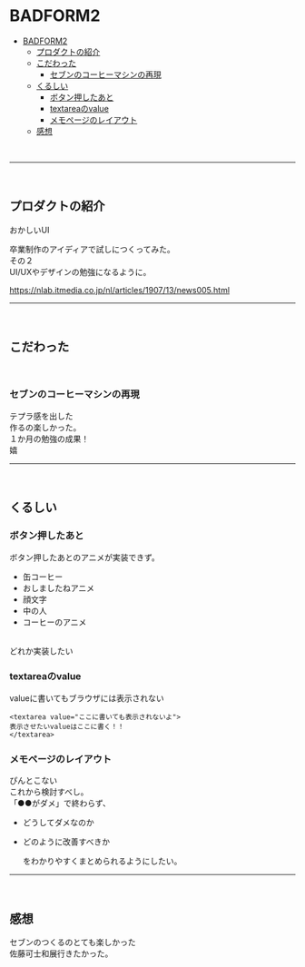 # BADFORM2

- [BADFORM2](#badform2)
  - [プロダクトの紹介](#プロダクトの紹介)
  - [こだわった](#こだわった)
    - [セブンのコーヒーマシンの再現](#セブンのコーヒーマシンの再現)
  - [くるしい](#くるしい)
    - [ボタン押したあと](#ボタン押したあと)
    - [textareaのvalue](#textareaのvalue)
    - [メモページのレイアウト](#メモページのレイアウト)
  - [感想](#感想)
<br>

---
<br>

## プロダクトの紹介

おかしいUI
<br>

卒業制作のアイディアで試しにつくってみた。
<br>
その２
<br>
UI/UXやデザインの勉強になるように。
<br>

https://nlab.itmedia.co.jp/nl/articles/1907/13/news005.html
<br>

---
<br>

## こだわった
<br>


### セブンのコーヒーマシンの再現

テプラ感を出した
<br>
作るの楽しかった。
<br>
１か月の勉強の成果！
<br>
嬉


---
<br>

## くるしい

### ボタン押したあと

ボタン押したあとのアニメが実装できず。
<br>
- 缶コーヒー
- おしましたねアニメ
- 顔文字
- 中の人
- コーヒーのアニメ

<br>
どれか実装したい

### textareaのvalue
valueに書いてもブラウザには表示されない
<br>

```
<textarea value="ここに書いても表示されないよ">
表示させたいvalueはここに書く！！
</textarea>
```
### メモページのレイアウト
ぴんとこない
<br>
これから検討すべし。
<br>
「●●がダメ」で終わらず、
- どうしてダメなのか
- どのように改善すべきか

  をわかりやすくまとめられるようにしたい。

---
<br>

## 感想
セブンのつくるのとても楽しかった
<br>
佐藤可士和展行きたかった。
<br>

